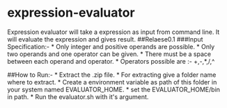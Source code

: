 expression-evaluator
====================
Expression evaluator will take a expression as input from command line. It will evaluate the expression and gives result.
##Relaese0.1
###Input Specification:-
        * Only integer and positive operands are possible.
        * Only two operands and one operator can be given.
        * There must be a space between each operand and operator.
        * Operators possible are :-
            +,-,*,/,^

##How to Run:-
        * Extract the .zip file.
        * For extracting give a folder name where to extract.
        * Create a environment variable as path of this folder in your system named EVALUATOR_HOME.
        * set the EVALUATOR_HOME/bin in path.
        * Run the evaluator.sh with it's argument.




